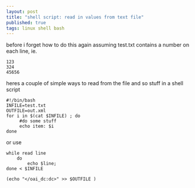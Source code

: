 ```yaml
---
layout: post
title: "shell script: read in values from text file"
published: true
tags: linux shell bash
---
```

before i forget how to do this again assuming test.txt contains a number on each line, ie. 

```
123
324
45656
```

heres a couple of simple ways to read from the file and so stuff in a shell script

``` shell
#!/bin/bash
INFILE=test.txt
OUTFILE=out.xml
for i in $(cat $INFILE) ; do
     #do some stuff
     echo item: $i
done
```

or use

``` shell
while read line
    do
        echo $line;
done < $INFILE

(echo "</oai_dc:dc>" >> $OUTFILE )
```
